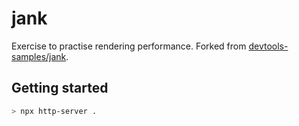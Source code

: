# jank

Exercise to practise rendering performance. Forked from [devtools-samples/jank](https://github.com/GoogleChrome/devtools-samples/tree/main/jank).

## Getting started

```sh
> npx http-server .
```
